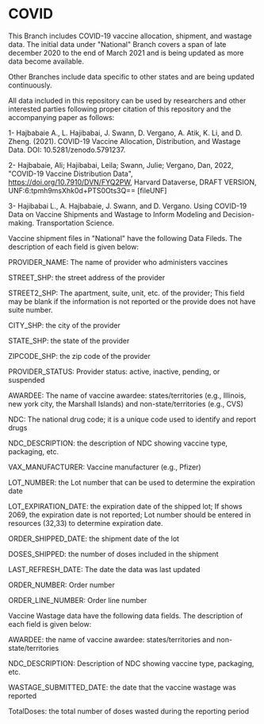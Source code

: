 # COVID
This Branch includes COVID-19 vaccine allocation, shipment, and wastage data. The initial data under "National" Branch covers a span of late december 2020 to the end of March 2021 and is being updated as more data become available. 

Other Branches include data specific to other states and are being updated continuously. 

All data included in this repository can be used by researchers and other interested parties following proper citation of this repository and the accompanying paper as follows:

1- Hajbabaie A., L. Hajibabai, J. Swann, D. Vergano, A. Atik, K. Li, and D. Zheng. (2021). COVID-19 Vaccine Allocation, Distribution, and Wastage Data. DOI: 10.5281/zenodo.5791237.

2- Hajbabaie, Ali; Hajibabai, Leila; Swann, Julie; Vergano, Dan, 2022, "COVID-19 Vaccine Distribution Data", https://doi.org/10.7910/DVN/FYQ2PW, Harvard Dataverse, DRAFT VERSION, UNF:6:tpmh9msXhk0d+PTS0Ots3Q== [fileUNF] 

3- Hajibabai L., A. Hajbabaie, J. Swann, and D. Vergano. Using COVID-19 Data on Vaccine Shipments and Wastage to Inform Modeling and Decision-making. Transportation Science.  

Vaccine shipment files in "National" have the following Data Fileds. The description of each field is given below:

PROVIDER_NAME:	The name of provider who administers vaccines

STREET_SHP:	the street address of the provider

STREET2_SHP:	The apartment, suite, unit, etc. of the provider; This field may be blank if the information is not reported or the provide does not have suite number. 

CITY_SHP:	the city of the provider

STATE_SHP:	the state of the provider

ZIPCODE_SHP: the zip code of the provider

PROVIDER_STATUS: Provider status: active, inactive, pending, or suspended

AWARDEE: The name of vaccine awardee: states/territories (e.g., Illinois, new york city, the Marshall Islands) and non-state/territories (e.g., CVS)

NDC: The	national drug code; it is a unique code used to identify and report drugs

NDC_DESCRIPTION: the description of NDC showing vaccine type, packaging, etc.

VAX_MANUFACTURER:	Vaccine manufacturer (e.g., Pfizer)

LOT_NUMBER:	the Lot number that can be used to determine the expiration date

LOT_EXPIRATION_DATE: the expiration date of the shipped lot; If shows 2069, the expiration date is not reported; Lot number should be entered in resources (32,33) to determine expiration date. 

ORDER_SHIPPED_DATE: the shipment date of the lot

DOSES_SHIPPED: the number of doses included in the shipment

LAST_REFRESH_DATE: The date the data was last updated

ORDER_NUMBER:	Order number

ORDER_LINE_NUMBER:	Order line number

Vaccine Wastage	data have the following data fields. The description of each field is given below: 

AWARDEE: the name of vaccine awardee: states/territories and non-state/territories

NDC_DESCRIPTION:	Description of NDC showing vaccine type, packaging, etc.

WASTAGE_SUBMITTED_DATE: the date that the vaccine wastage was reported

TotalDoses: the total number of doses wasted during the reporting period


